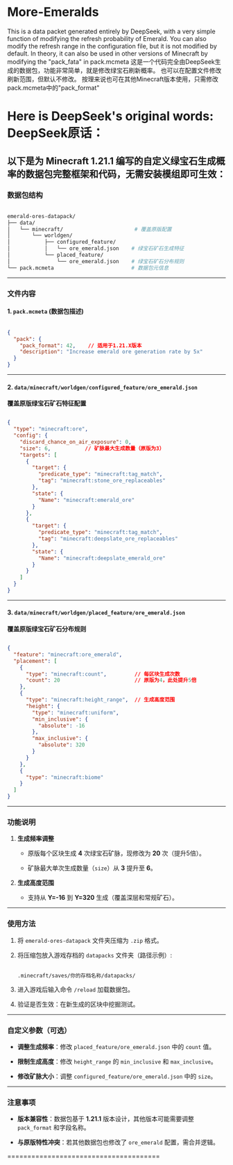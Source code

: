 # More-Emeralds
This is a data packet generated entirely by DeepSeek, with a very simple function of modifying the refresh probability of Emerald.
You can also modify the refresh range in the configuration file, but it is not modified by default.
In theory, it can also be used in other versions of Minecraft by modifying the "pack_fata" in pack.mcmeta
这是一个代码完全由DeepSeek生成的数据包，功能非常简单，就是修改绿宝石刷新概率。
也可以在配置文件修改刷新范围，但默认不修改。
按理来说也可在其他Minecraft版本使用，只需修改pack.mcmeta中的"pack_format"

Here is DeepSeek's original words:
DeepSeek原话：
======================================
以下是为 **Minecraft 1.21.1** 编写的自定义绿宝石生成概率的数据包完整框架和代码，无需安装模组即可生效：
---


### 数据包结构

```bash

emerald-ores-datapack/
├── data/
│   └── minecraft/                       # 覆盖原版配置
│       └── worldgen/
│           ├── configured_feature/
│           │   └── ore_emerald.json    # 绿宝石矿石生成特征
│           └── placed_feature/
│               └── ore_emerald.json    # 绿宝石矿石分布规则
└── pack.mcmeta                         # 数据包元信息
```



---



### 文件内容



#### 1. `pack.mcmeta` (数据包描述)

```json

{
  "pack": {
    "pack_format": 42,    // 适用于1.21.X版本
    "description": "Increase emerald ore generation rate by 5x"
  }
}
```



---



#### 2. `data/minecraft/worldgen/configured_feature/ore_emerald.json`  

**覆盖原版绿宝石矿石特征配置**  

```json

{
  "type": "minecraft:ore",
  "config": {
    "discard_chance_on_air_exposure": 0,
    "size": 6,           // 矿脉最大生成数量（原版为3）
    "targets": [
      {
        "target": {
          "predicate_type": "minecraft:tag_match",
          "tag": "minecraft:stone_ore_replaceables"
        },
        "state": {
          "Name": "minecraft:emerald_ore"
        }
      },
      {
        "target": {
          "predicate_type": "minecraft:tag_match",
          "tag": "minecraft:deepslate_ore_replaceables"
        },
        "state": {
          "Name": "minecraft:deepslate_emerald_ore"
        }
      }
    ]
  }
}
```



---



#### 3. `data/minecraft/worldgen/placed_feature/ore_emerald.json`  

**覆盖原版绿宝石矿石分布规则**  

```json

{
  "feature": "minecraft:ore_emerald",
  "placement": [
    {
      "type": "minecraft:count",         // 每区块生成次数
      "count": 20                        // 原版为4，此处提升5倍
    },
    {
      "type": "minecraft:height_range",  // 生成高度范围
      "height": {
        "type": "minecraft:uniform",
        "min_inclusive": {
          "absolute": -16
        },
        "max_inclusive": {
          "absolute": 320
        }
      }
    },
    {
      "type": "minecraft:biome"
    }
  ]
}
```



---



### 功能说明

1. **生成频率调整**  

   - 原版每个区块生成 **4** 次绿宝石矿脉，现修改为 **20** 次（提升5倍）。

   - 矿脉最大单次生成数量（`size`）从 **3** 提升至 **6**。



2. **生成高度范围**  

   - 支持从 **Y=-16** 到 **Y=320** 生成（覆盖深层和常规矿石）。



---



### 使用方法

1. 将 `emerald-ores-datapack` 文件夹压缩为 `.zip` 格式。

2. 将压缩包放入游戏存档的 `datapacks` 文件夹（路径示例）:

   ```

   .minecraft/saves/你的存档名称/datapacks/

   ```

3. 进入游戏后输入命令 `/reload` 加载数据包。

4. 验证是否生效：在新生成的区块中挖掘测试。



---



### 自定义参数（可选）

- **调整生成频率**：修改 `placed_feature/ore_emerald.json` 中的 `count` 值。

- **限制生成高度**：修改 `height_range` 的 `min_inclusive` 和 `max_inclusive`。

- **修改矿脉大小**：调整 `configured_feature/ore_emerald.json` 中的 `size`。



---



### 注意事项

- **版本兼容性**：数据包基于 **1.21.1** 版本设计，其他版本可能需要调整 `pack_format` 和字段名称。

- **与原版特性冲突**：若其他数据包也修改了 `ore_emerald` 配置，需合并逻辑。

======================================
